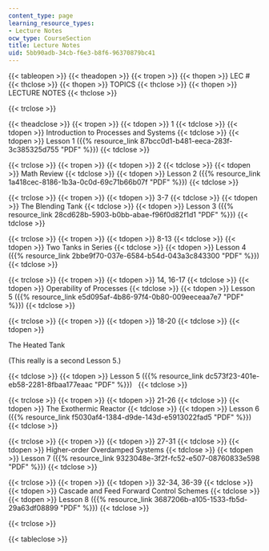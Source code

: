 ```yaml
---
content_type: page
learning_resource_types:
- Lecture Notes
ocw_type: CourseSection
title: Lecture Notes
uid: 5bb90adb-34cb-f6e3-b8f6-96370879bc41
---
```


{{< tableopen >}}
{{< theadopen >}}
{{< tropen >}}
{{< thopen >}}
LEC #
{{< thclose >}}
{{< thopen >}}
TOPICS
{{< thclose >}}
{{< thopen >}}
LECTURE NOTES
{{< thclose >}}

{{< trclose >}}

{{< theadclose >}}
{{< tropen >}}
{{< tdopen >}}
1
{{< tdclose >}}
{{< tdopen >}}
Introduction to Processes and Systems
{{< tdclose >}}
{{< tdopen >}}
Lesson 1 ({{% resource_link 87bcc0d1-b481-eeca-283f-3c385325d755 "PDF" %}})
{{< tdclose >}}

{{< trclose >}}
{{< tropen >}}
{{< tdopen >}}
2
{{< tdclose >}}
{{< tdopen >}}
Math Review
{{< tdclose >}}
{{< tdopen >}}
Lesson 2 ({{% resource_link 1a418cec-8186-1b3a-0c0d-69c71b66b07f "PDF" %}})
{{< tdclose >}}

{{< trclose >}}
{{< tropen >}}
{{< tdopen >}}
3-7
{{< tdclose >}}
{{< tdopen >}}
The Blending Tank
{{< tdclose >}}
{{< tdopen >}}
Lesson 3 ({{% resource_link 28cd628b-5903-b0bb-abae-f96f0d82f1d1 "PDF" %}})
{{< tdclose >}}

{{< trclose >}}
{{< tropen >}}
{{< tdopen >}}
8-13
{{< tdclose >}}
{{< tdopen >}}
Two Tanks in Series
{{< tdclose >}}
{{< tdopen >}}
Lesson 4 ({{% resource_link 2bbe9f70-037e-6584-b54d-043a3c843300 "PDF" %}})
{{< tdclose >}}

{{< trclose >}}
{{< tropen >}}
{{< tdopen >}}
14, 16-17
{{< tdclose >}}
{{< tdopen >}}
Operability of Processes
{{< tdclose >}}
{{< tdopen >}}
Lesson 5 ({{% resource_link e5d095af-4b86-97f4-0b80-009eeceaa7e7 "PDF" %}})
{{< tdclose >}}

{{< trclose >}}
{{< tropen >}}
{{< tdopen >}}
18-20
{{< tdclose >}}
{{< tdopen >}}


The Heated Tank

(This really is a second Lesson 5.)


{{< tdclose >}}
{{< tdopen >}}
Lesson 5 ({{% resource_link dc573f23-401e-eb58-2281-8fbaa177eaac "PDF" %}})  
{{< tdclose >}}

{{< trclose >}}
{{< tropen >}}
{{< tdopen >}}
21-26
{{< tdclose >}}
{{< tdopen >}}
The Exothermic Reactor
{{< tdclose >}}
{{< tdopen >}}
Lesson 6 ({{% resource_link f5030af4-1384-d9de-143d-e5913022fad5 "PDF" %}})
{{< tdclose >}}

{{< trclose >}}
{{< tropen >}}
{{< tdopen >}}
27-31
{{< tdclose >}}
{{< tdopen >}}
Higher-order Overdamped Systems
{{< tdclose >}}
{{< tdopen >}}
Lesson 7 ({{% resource_link 9323048e-3f2f-fc52-e507-08760833e598 "PDF" %}})
{{< tdclose >}}

{{< trclose >}}
{{< tropen >}}
{{< tdopen >}}
32-34, 36-39
{{< tdclose >}}
{{< tdopen >}}
Cascade and Feed Forward Control Schemes
{{< tdclose >}}
{{< tdopen >}}
Lesson 8 ({{% resource_link 3687206b-a105-1533-fb5d-29a63df08899 "PDF" %}})
{{< tdclose >}}

{{< trclose >}}

{{< tableclose >}}